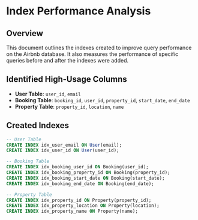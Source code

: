 # Index Performance Analysis

## Overview
This document outlines the indexes created to improve query performance on the Airbnb database. It also measures the performance of specific queries before and after the indexes were added.

## Identified High-Usage Columns
- **User Table**: `user_id`, `email`
- **Booking Table**: `booking_id`, `user_id`, `property_id`, `start_date`, `end_date`
- **Property Table**: `property_id`, `location`, `name`

## Created Indexes
```sql
-- User Table
CREATE INDEX idx_user_email ON User(email);
CREATE INDEX idx_user_id ON User(user_id);

-- Booking Table
CREATE INDEX idx_booking_user_id ON Booking(user_id);
CREATE INDEX idx_booking_property_id ON Booking(property_id);
CREATE INDEX idx_booking_start_date ON Booking(start_date);
CREATE INDEX idx_booking_end_date ON Booking(end_date);

-- Property Table
CREATE INDEX idx_property_id ON Property(property_id);
CREATE INDEX idx_property_location ON Property(location);
CREATE INDEX idx_property_name ON Property(name);